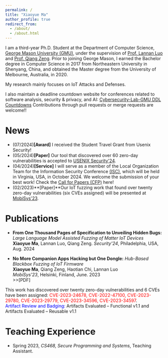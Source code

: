 ```yaml
---
permalink: /
title: "Xiaoyue Ma"
author_profile: true
redirect_from: 
  - /about/
  - /about.html
---
```

I am a third-year Ph.D. Student at the Department of Computer Science, [George Mason University (GMU)](https://www.gmu.edu/), under the supervision of [Prof. Lannan Luo](https://lannan.github.io/index.html) and [Prof. Qiang Zeng](https://cs.gmu.edu/~zeng/). Prior to joining George Mason, I earned the Bachelor degree in Computer Science in 2017 from Northeastern University in Shenyang, China, and obtained the Master degree from the University of Melbourne, Australia, in 2020.

My research mainly focuses on IoT Attacks and Defenses.

I also maintain a deadline countdown website for conferences related to software analysis, security & privacy, and AI: [Cybersecurity-Lab-GMU DDL Countdowns](https://cybersecurity-lab-gmu.github.io/) Contributions through pull requests or merge requests are welcome!!
 <!-- My reserch interests include IoT vulnerability analysis, mobile computing and software engineering. -->

News
======
* (07/2024)**[Award]** I received the Student Travel Grant from Usenix Security!
* (05/2024)**[Paper]** Our tool that discovered over 60 zero-day vulnerabilities is accepted to [USENIX Security'24](https://www.usenix.org/conference/usenixsecurity24).
* (04/2024)**[Service]** I will serve as a member of the Local Organization Team for the Information Security Conference [(ISC)](https://isc24.cs.gmu.edu), which will be held in Virginia, USA, in October 2024. We welcome the submission of your best work! Check the [Call for Papers (CFP)](https://isc24.cs.gmu.edu/docs/call-for-papers/) here!
* (02/2023)**[Paper]**Our IoT fuzzing work that found over twenty zero-day vulnerabilities (six CVEs assigned) will be presented at [MobiSys'23](https://www.sigmobile.org/mobisys/2023/).

Publications
======
* **From One Thousand Pages of Specification to Unveiling Hidden Bugs:** *Large Language Model Assisted Fuzzing of Matter IoT Devices*  
**Xiaoyue Ma**, Lannan Luo, Qiang Zeng. 
*Security'24*, Philadelphia, USA, Aug. 2024

* **No More Companion Apps Hacking but One Dongle:** *Hub-Based Blackbox Fuzzing of IoT Firmware*  
**Xiaoyue Ma**, Qiang Zeng, Haotian Chi, Lannan Luo  
*MobiSys'23*, Helsinki, Finland, June. 2023    
\>\>[PDF]

<!-- (../assets/IoT-Fuzzing.pdf)   -->
This work has discovered over twenty zero-day vulnerabilities and 6 CVEs have been assigned: <span style="color: red;">CVE-2023-24678, CVE-2022-47100, CVE-2023-29780, CVE-2023-29779, CVE-2023-34596, CVE-2023-34597</span>.  
<span style="color: blue;">Artifact Review and Badging:</span> Artifacts Evaluated – Functional v1.1 and Artifacts Evaluated – Reusable v1.1

<!-- Awards/Honors
======
* Student Travel Grant, Usenix Security,2024
* Summer Research award, George Mason University, 2023.
* Engineering Scholarship, University of South Carolina, 2022.
* Higher Education Emergency Relief Fund Grant, University of South Carolina, 2021.
* Engineering Exchange Scholarship, The University of Melbourne, 2019.
* Excellent Student, Northeastern University, 2016-2017. -->

<!-- Academic Service
======
### Reviewer of Refereed Conferences
* **PIMRC'23F**: IEEE International Symposium on Personal, Indoor and Mobile Radio Communications
* **INFOCOM'23 Workshop**: IEEE International Conference on Computer Communications Workshop

### Reviewer of Refereed Journals
* Journal of Computer Security
* Springer Peer-to-Peer Networking and Applications -->

Teaching Experience
======
* Spring 2023, *CS468, Secure Programming and Systems*, Teaching Assistant.



